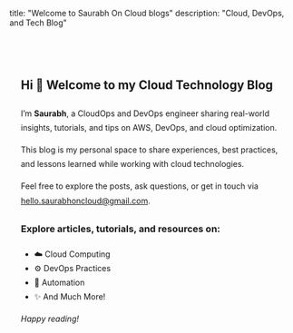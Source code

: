 title: "Welcome to Saurabh On Cloud blogs"
description: "Cloud, DevOps, and Tech Blog"
<div style="max-width: 800px; margin: 0 auto; padding: 40px 20px; text-align: left; line-height: 1.8;"> <h2>Hi 👋 Welcome to my Cloud Technology Blog</h2> <p> I’m <strong>Saurabh</strong>, a CloudOps and DevOps engineer sharing real-world insights, tutorials, and tips on AWS, DevOps, and cloud optimization. </p> <p> This blog is my personal space to share experiences, best practices, and lessons learned while working with cloud technologies. </p> <p> Feel free to explore the posts, ask questions, or get in touch via <a href="mailto:hello.saurabhoncloud@gmail.com">hello.saurabhoncloud@gmail.com</a>. </p> <h3>Explore articles, tutorials, and resources on:</h3> <ul> <li>☁️ Cloud Computing</li> <li>⚙️ DevOps Practices</li> <li>🤖 Automation</li> <li>✨ And Much More!</li> </ul> <p><em>Happy reading!</em></p> </div>
